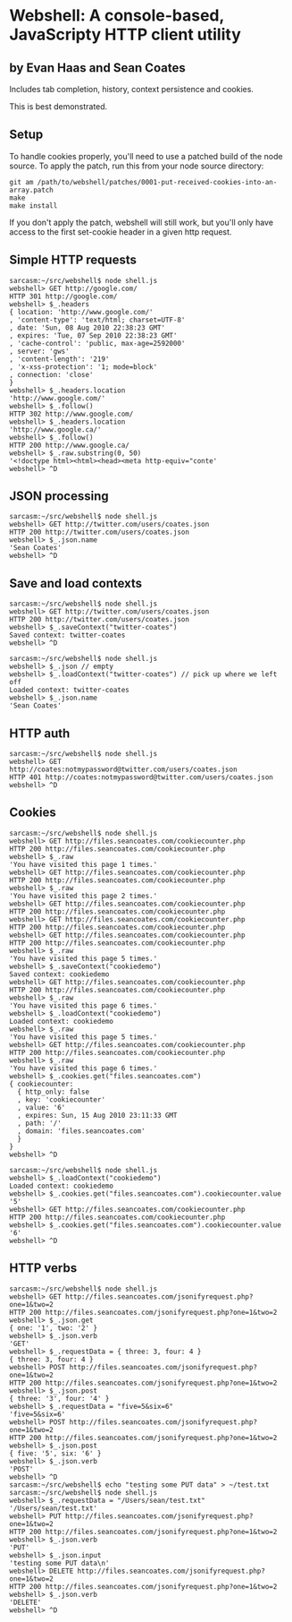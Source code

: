 Webshell: A console-based, JavaScripty HTTP client utility
==========================================================
by Evan Haas and Sean Coates
----------------------------

Includes tab completion, history, context persistence and cookies.

This is best demonstrated.

Setup
-----
To handle cookies properly, you'll need to use a patched build of the node source.
To apply the patch, run this from your node source directory:

    git am /path/to/webshell/patches/0001-put-received-cookies-into-an-array.patch
    make
    make install

If you don't apply the patch, webshell will still work, but you'll only have access
to the first set-cookie header in a given http request.

Simple HTTP requests
--------------------

    sarcasm:~/src/webshell$ node shell.js 
    webshell> GET http://google.com/
    HTTP 301 http://google.com/
    webshell> $_.headers
    { location: 'http://www.google.com/'
    , 'content-type': 'text/html; charset=UTF-8'
    , date: 'Sun, 08 Aug 2010 22:38:23 GMT'
    , expires: 'Tue, 07 Sep 2010 22:38:23 GMT'
    , 'cache-control': 'public, max-age=2592000'
    , server: 'gws'
    , 'content-length': '219'
    , 'x-xss-protection': '1; mode=block'
    , connection: 'close'
    }
    webshell> $_.headers.location
    'http://www.google.com/'
    webshell> $_.follow()
    HTTP 302 http://www.google.com/
    webshell> $_.headers.location
    'http://www.google.ca/'
    webshell> $_.follow()
    HTTP 200 http://www.google.ca/
    webshell> $_.raw.substring(0, 50)
    '<!doctype html><html><head><meta http-equiv="conte'
    webshell> ^D

JSON processing
---------------

    sarcasm:~/src/webshell$ node shell.js
    webshell> GET http://twitter.com/users/coates.json
    HTTP 200 http://twitter.com/users/coates.json
    webshell> $_.json.name
    'Sean Coates'
    webshell> ^D

Save and load contexts
----------------------

    sarcasm:~/src/webshell$ node shell.js
    webshell> GET http://twitter.com/users/coates.json
    HTTP 200 http://twitter.com/users/coates.json
    webshell> $_.saveContext("twitter-coates")
    Saved context: twitter-coates
    webshell> ^D

    sarcasm:~/src/webshell$ node shell.js
    webshell> $_.json // empty
    webshell> $_.loadContext("twitter-coates") // pick up where we left off
    Loaded context: twitter-coates
    webshell> $_.json.name
    'Sean Coates'

HTTP auth
---------

    sarcasm:~/src/webshell$ node shell.js
    webshell> GET http://coates:notmypassword@twitter.com/users/coates.json
    HTTP 401 http://coates:notmypassword@twitter.com/users/coates.json
    webshell> ^D

Cookies
-------

    sarcasm:~/src/webshell$ node shell.js 
    webshell> GET http://files.seancoates.com/cookiecounter.php
    HTTP 200 http://files.seancoates.com/cookiecounter.php
    webshell> $_.raw
    'You have visited this page 1 times.'
    webshell> GET http://files.seancoates.com/cookiecounter.php
    HTTP 200 http://files.seancoates.com/cookiecounter.php
    webshell> $_.raw
    'You have visited this page 2 times.'
    webshell> GET http://files.seancoates.com/cookiecounter.php
    HTTP 200 http://files.seancoates.com/cookiecounter.php
    webshell> GET http://files.seancoates.com/cookiecounter.php
    HTTP 200 http://files.seancoates.com/cookiecounter.php
    webshell> GET http://files.seancoates.com/cookiecounter.php
    HTTP 200 http://files.seancoates.com/cookiecounter.php
    webshell> $_.raw
    'You have visited this page 5 times.'
    webshell> $_.saveContext("cookiedemo")
    Saved context: cookiedemo
    webshell> GET http://files.seancoates.com/cookiecounter.php
    HTTP 200 http://files.seancoates.com/cookiecounter.php
    webshell> $_.raw
    'You have visited this page 6 times.'
    webshell> $_.loadContext("cookiedemo")
    Loaded context: cookiedemo
    webshell> $_.raw
    'You have visited this page 5 times.'
    webshell> GET http://files.seancoates.com/cookiecounter.php
    HTTP 200 http://files.seancoates.com/cookiecounter.php
    webshell> $_.raw
    'You have visited this page 6 times.'
    webshell> $_.cookies.get("files.seancoates.com")
    { cookiecounter: 
      { http_only: false
      , key: 'cookiecounter'
      , value: '6'
      , expires: Sun, 15 Aug 2010 23:11:33 GMT
      , path: '/'
      , domain: 'files.seancoates.com'
      }
    }
    webshell> ^D

    sarcasm:~/src/webshell$ node shell.js 
    webshell> $_.loadContext("cookiedemo")
    Loaded context: cookiedemo
    webshell> $_.cookies.get("files.seancoates.com").cookiecounter.value
    '5'
    webshell> GET http://files.seancoates.com/cookiecounter.php
    HTTP 200 http://files.seancoates.com/cookiecounter.php
    webshell> $_.cookies.get("files.seancoates.com").cookiecounter.value
    '6'
    webshell> ^D

HTTP verbs
----------

    sarcasm:~/src/webshell$ node shell.js 
    webshell> GET http://files.seancoates.com/jsonifyrequest.php?one=1&two=2
    HTTP 200 http://files.seancoates.com/jsonifyrequest.php?one=1&two=2
    webshell> $_.json.get
    { one: '1', two: '2' }
    webshell> $_.json.verb
    'GET'
    webshell> $_.requestData = { three: 3, four: 4 }
    { three: 3, four: 4 }
    webshell> POST http://files.seancoates.com/jsonifyrequest.php?one=1&two=2
    HTTP 200 http://files.seancoates.com/jsonifyrequest.php?one=1&two=2
    webshell> $_.json.post
    { three: '3', four: '4' }
    webshell> $_.requestData = "five=5&six=6"
    'five=5&six=6'
    webshell> POST http://files.seancoates.com/jsonifyrequest.php?one=1&two=2
    HTTP 200 http://files.seancoates.com/jsonifyrequest.php?one=1&two=2
    webshell> $_.json.post
    { five: '5', six: '6' }
    webshell> $_.json.verb
    'POST'
    webshell> ^D
    sarcasm:~/src/webshell$ echo "testing some PUT data" > ~/test.txt
    sarcasm:~/src/webshell$ node shell.js 
    webshell> $_.requestData = "/Users/sean/test.txt"
    '/Users/sean/test.txt'
    webshell> PUT http://files.seancoates.com/jsonifyrequest.php?one=1&two=2
    HTTP 200 http://files.seancoates.com/jsonifyrequest.php?one=1&two=2
    webshell> $_.json.verb
    'PUT'
    webshell> $_.json.input
    'testing some PUT data\n'
    webshell> DELETE http://files.seancoates.com/jsonifyrequest.php?one=1&two=2
    HTTP 200 http://files.seancoates.com/jsonifyrequest.php?one=1&two=2
    webshell> $_.json.verb
    'DELETE'
    webshell> ^D

